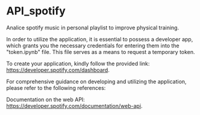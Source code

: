 # API_spotify
Analice spotify music in personal playlist to improve physical training.


In order to utilize the application, it is essential to possess a developer app, which grants you the necessary credentials for entering them into the "token.ipynb" file. This file serves as a means to request a temporary token.

To create your application, kindly follow the provided link: https://developer.spotify.com/dashboard.

For comprehensive guidance on developing and utilizing the application, please refer to the following references:

Documentation on the web API: https://developer.spotify.com/documentation/web-api.
